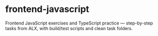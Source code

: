 # frontend-javascript
Frontend JavaScript exercises and TypeScript practice — step-by-step tasks from ALX, with build/test scripts and clean task folders.
